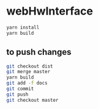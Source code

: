 # webHwInterface

```sh
yarn install
yarn build
```

## to push changes
```sh
git checkout dist
git merge master
yarn build
git add -f docs
git commit
git push
git checkout master
```

